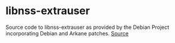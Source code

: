 # libnss-extrauser
Source code to libnss-extrauser as provided by the Debian Project incorporating Debian and Arkane patches. [Source](https://packages.debian.org/source/sid/libnss-extrausers)
